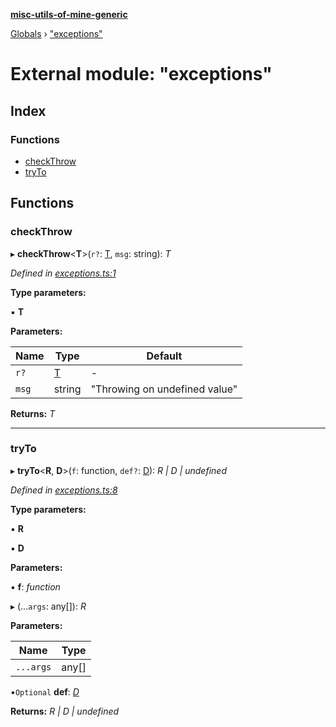 **[misc-utils-of-mine-generic](../README.md)**

[Globals](../globals.md) › ["exceptions"](_exceptions_.md)

# External module: "exceptions"

## Index

### Functions

* [checkThrow](_exceptions_.md#checkthrow)
* [tryTo](_exceptions_.md#tryto)

## Functions

###  checkThrow

▸ **checkThrow**<**T**>(`r?`: [T](), `msg`: string): *T*

*Defined in [exceptions.ts:1](https://github.com/cancerberoSgx/misc-utils-of-mine/blob/9343be2/misc-utils-of-mine-generic/src/exceptions.ts#L1)*

**Type parameters:**

▪ **T**

**Parameters:**

Name | Type | Default |
------ | ------ | ------ |
`r?` | [T]() | - |
`msg` | string | "Throwing on undefined value" |

**Returns:** *T*

___

###  tryTo

▸ **tryTo**<**R**, **D**>(`f`: function, `def?`: [D]()): *R | D | undefined*

*Defined in [exceptions.ts:8](https://github.com/cancerberoSgx/misc-utils-of-mine/blob/9343be2/misc-utils-of-mine-generic/src/exceptions.ts#L8)*

**Type parameters:**

▪ **R**

▪ **D**

**Parameters:**

▪ **f**: *function*

▸ (...`args`: any[]): *R*

**Parameters:**

Name | Type |
------ | ------ |
`...args` | any[] |

▪`Optional`  **def**: *[D]()*

**Returns:** *R | D | undefined*